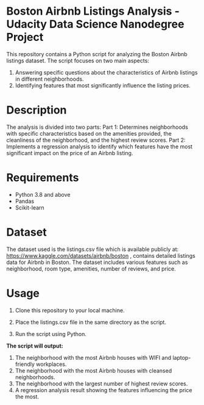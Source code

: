# Boston Airbnb Listings Analysis - Udacity Data Science Nanodegree Project
This repository contains a Python script for analyzing the Boston Airbnb listings dataset. The script focuses on two main aspects:
1. Answering specific questions about the characteristics of Airbnb listings in different neighborhoods.
2. Identifying features that most significantly influence the listing prices.

# Description
The analysis is divided into two parts:
Part 1: Determines neighborhoods with specific characteristics based on the amenities provided, the cleanliness of the neighborhood, and the highest review scores.
Part 2: Implements a regression analysis to identify which features have the most significant impact on the price of an Airbnb listing.

# Requirements
-  Python 3.8 and above
- Pandas
- Scikit-learn

# Dataset
The dataset used is the listings.csv file which is available publicly at: https://www.kaggle.com/datasets/airbnb/boston , contains detailed listings data for Airbnb in Boston. The dataset includes various features such as neighborhood, room type, amenities, number of reviews, and price.

# Usage
1. Clone this repository to your local machine.

2. Place the listings.csv file in the same directory as the script.

3. Run the script using Python.

**The script will output:**
1. The neighborhood with the most Airbnb houses with WIFI and laptop-friendly workplaces.
2. The neighborhood with the most Airbnb houses with cleansed neighborhoods.
3. The neighborhood with the largest number of highest review scores.
4. A regression analysis result showing the features influencing the price the most.
